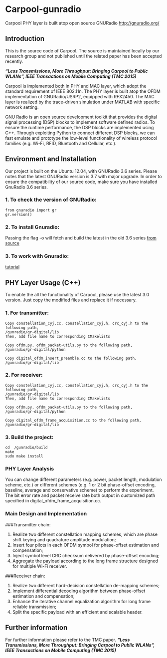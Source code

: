 # Carpool-gunradio
Carpool PHY layer is built atop open source GNURadio http://gnuradio.org/

## Introduction
This is the source code of Carpool. The source is maintained locally by our research group and not published until the related paper has been accepted recently.  

**_“Less Transmissions, More Throughput: Bringing Carpool to Public WLANs”, IEEE Transactions on Mobile Computing (TMC 2015)_**

Carpool is implemented both in PHY and MAC layer, which adopt the standard requirement of IEEE 802.11n. The PHY layer is built atop the OFDM implementation of GNURadio/USRP2, equipped with RFX2450. The MAC layer is realized by the trace-driven simulation under MATLAB with specific network setting.

GNU Radio is an open source development toolkit that provides the digital signal processing (DSP) blocks to implement software defined radios.  To ensure the runtime performance, the DSP blocks are implemented using C++. Through exploiting Python to connect different DSP blocks, we can fast emulate and prototype the low-level functionality of wireless protocol families (e.g. Wi-Fi, RFID, Bluetooth and Cellular, etc.).

## Environment and Installation
Our project is built on the Ubuntu 12.04, with GNURadio 3.6 series. Please notes that the latest GNURadio version is 3.7 with major upgrade. In order to ensure the compatibility of our source code, make sure you have installed GnuRadio 3.6 series. 

### 1. To check the version of GNURadio:
    from gnuradio import gr
    gr.version()

### 2. To install Gnuradio:
Passing the flag -o will fetch and build the latest in the old 3.6 series
[from source](http://gnuradio.org/redmine/projects/gnuradio/wiki/InstallingGRFromSource)

### 3. To work with Gnuradio:
[tutorial](http://gnuradio.org/redmine/projects/gnuradio/wiki/Guided_Tutorial_GNU_Radio_in_C++)

## PHY Layer Usage (C++)
To enable the all the functionality of Carpool, please use the latest 3.0 version. Just copy the modified files and replace it if necessary. 

### 1. For transmitter:
    Copy constellation_cyj.cc, constellation_cyj.h, crc_cyj.h to the following path,
    /gunradio/gr-digital/lib
    Then, add file name to corresponding CMakelists
    
    Copy ofdm.py, ofdm_packet-utils.py to the following path,
    /gunradio/gr-digital/python
    
    Copy digital_ofdm_insert_preamble.cc to the following path,
    /gunradio/gr-digital/lib

### 2. For receiver:
    Copy constellation_cyj.cc, constellation_cyj.h, crc_cyj.h to the following path,
    /gunradio/gr-digital/lib
    Then, add file name to corresponding CMakelists
    
    Copy ofdm.py, ofdm_packet-utils.py to the following path,
    /gunradio/gr-digital/python
    
    Copy digital_ofdm_frame_acquisition.cc to the following path,
    /gunradio/gr-digital/lib

### 3. Build the project:
    cd  /gunradio/build
    make 
    sudo make install

### PHY Layer Analysis
You can change different parameters (e.g. power, packet length, modulation scheme, etc.) or different schemes (e.g. 1 or 2 bit phase-offset encoding, baseline, average and conservative scheme) to perform the experiment. The bit error rate and packet receive rate both output in customized path specified in digital_ofdm_frame_acquisition.cc.

### Main Design and Implementation
###Transmitter chain:
1. Realize two different constellation mapping schemes, which are phase shift keying and quadrature amplitude modulation;
2. Insert four pilots in each OFDM symbol for phase-offset estimation and compensation;
3. Inject symbol level CRC checksum delivered by phase-offset encoding;
4. Aggregate the payload according to the long frame structure designed for multiple Wi-Fi receiver.

###Receiver chain:
1. Realize two different hard-decision constellation de-mapping schemes;
2. Implement differential decoding algorithm between phase-offset estimation and compensation;
3. Enhance the iterative channel equalization algorithm for long frame reliable transmission;
4. Split the specific payload with an efficient and scalable header.

## Further information
For further information please refer to the TMC paper.
**_“Less Transmissions, More Throughput: Bringing Carpool to Public WLANs”, IEEE Transactions on Mobile Computing (TMC 2015)_**
